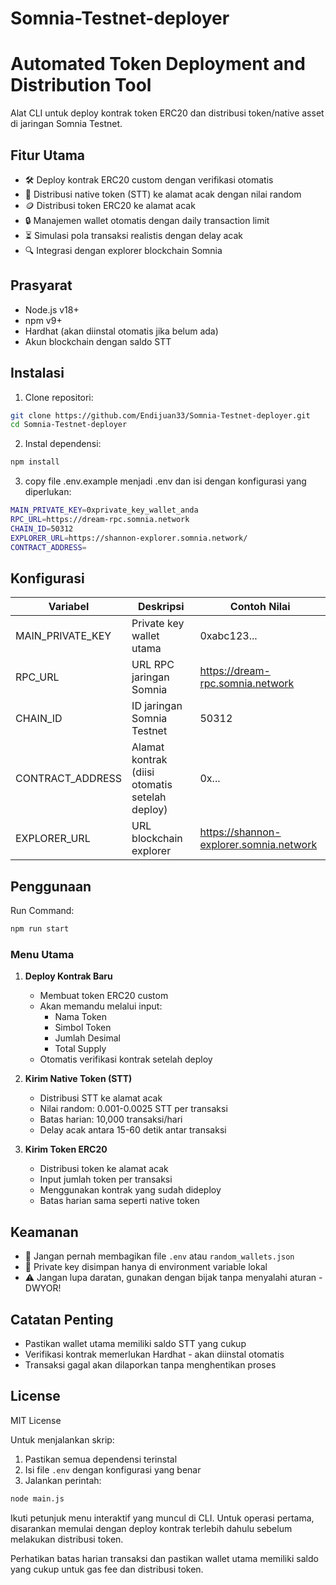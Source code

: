 # Somnia-Testnet-deployer

# Automated Token Deployment and Distribution Tool

Alat CLI untuk deploy kontrak token ERC20 dan distribusi token/native asset di jaringan Somnia Testnet.

## Fitur Utama
- 🛠️ Deploy kontrak ERC20 custom dengan verifikasi otomatis
- 💸 Distribusi native token (STT) ke alamat acak dengan nilai random
- 🪙 Distribusi token ERC20 ke alamat acak
- 🔒 Manajemen wallet otomatis dengan daily transaction limit
- ⏳ Simulasi pola transaksi realistis dengan delay acak
- 🔍 Integrasi dengan explorer blockchain Somnia

## Prasyarat
- Node.js v18+
- npm v9+
- Hardhat (akan diinstal otomatis jika belum ada)
- Akun blockchain dengan saldo STT

## Instalasi
1. Clone repositori:
```bash
git clone https://github.com/Endijuan33/Somnia-Testnet-deployer.git
cd Somnia-Testnet-deployer
```

2. Instal dependensi:
```bash
npm install
```

3. copy file .env.example menjadi .env dan isi dengan konfigurasi yang diperlukan:
```bash
MAIN_PRIVATE_KEY=0xprivate_key_wallet_anda
RPC_URL=https://dream-rpc.somnia.network
CHAIN_ID=50312
EXPLORER_URL=https://shannon-explorer.somnia.network/
CONTRACT_ADDRESS=
```

## Konfigurasi
| Variabel           | Deskripsi                                      | Contoh Nilai                          |
|--------------------|------------------------------------------------|---------------------------------------|
| MAIN_PRIVATE_KEY   | Private key wallet utama                       | 0xabc123...                           |
| RPC_URL            | URL RPC jaringan Somnia                        | https://dream-rpc.somnia.network      |
| CHAIN_ID           | ID jaringan Somnia Testnet                     | 50312                                 |
| CONTRACT_ADDRESS   | Alamat kontrak (diisi otomatis setelah deploy) | 0x...                                 |
| EXPLORER_URL       | URL blockchain explorer                        | https://shannon-explorer.somnia.network |

## Penggunaan
Run Command:
```bash
npm run start
```

### Menu Utama
1. **Deploy Kontrak Baru**  
   - Membuat token ERC20 custom
   - Akan memandu melalui input:
     - Nama Token
     - Simbol Token
     - Jumlah Desimal
     - Total Supply
   - Otomatis verifikasi kontrak setelah deploy

2. **Kirim Native Token (STT)**  
   - Distribusi STT ke alamat acak
   - Nilai random: 0.001-0.0025 STT per transaksi
   - Batas harian: 10,000 transaksi/hari
   - Delay acak antara 15-60 detik antar transaksi

3. **Kirim Token ERC20**  
   - Distribusi token ke alamat acak
   - Input jumlah token per transaksi
   - Menggunakan kontrak yang sudah dideploy
   - Batas harian sama seperti native token

## Keamanan
- 🚫 Jangan pernah membagikan file `.env` atau `random_wallets.json`
- 🔐 Private key disimpan hanya di environment variable lokal
- ⚠️ Jangan lupa daratan, gunakan dengan bijak tanpa menyalahi aturan - DWYOR!

## Catatan Penting
- Pastikan wallet utama memiliki saldo STT yang cukup
- Verifikasi kontrak memerlukan Hardhat - akan diinstal otomatis
- Transaksi gagal akan dilaporkan tanpa menghentikan proses

## License
MIT License

Untuk menjalankan skrip:

1. Pastikan semua dependensi terinstal
2. Isi file `.env` dengan konfigurasi yang benar
3. Jalankan perintah:
```bash
node main.js
```

Ikuti petunjuk menu interaktif yang muncul di CLI. Untuk operasi pertama, disarankan memulai dengan deploy kontrak terlebih dahulu sebelum melakukan distribusi token.

Perhatikan batas harian transaksi dan pastikan wallet utama memiliki saldo yang cukup untuk gas fee dan distribusi token.
